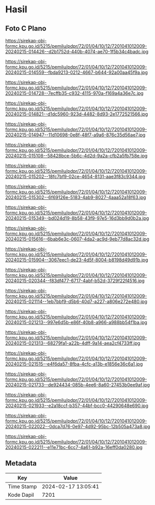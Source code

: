 # Hasil

## Foto C Plano

https://sirekap-obj-formc.kpu.go.id/5215/pemilu/pdpr/72/01/04/10/12/7201041012009-20240215-014426--d2b1752d-440b-4074-ae70-1f5b34c4badc.jpg

https://sirekap-obj-formc.kpu.go.id/5215/pemilu/pdpr/72/01/04/10/12/7201041012009-20240215-014559--fbda9213-0212-4667-b644-92a00aa45f9a.jpg

https://sirekap-obj-formc.kpu.go.id/5215/pemilu/pdpr/72/01/04/10/12/7201041012009-20240215-014728--7ecffb35-c932-4115-970a-f169a4a36e7c.jpg

https://sirekap-obj-formc.kpu.go.id/5215/pemilu/pdpr/72/01/04/10/12/7201041012009-20240215-014821--d1dc5960-923d-4482-8d93-2e1772521566.jpg

https://sirekap-obj-formc.kpu.go.id/5215/pemilu/pdpr/72/01/04/10/12/7201041012009-20240215-014947--11d10698-0e8f-48f7-a9a6-876c35d56ae7.jpg

https://sirekap-obj-formc.kpu.go.id/5215/pemilu/pdpr/72/01/04/10/12/7201041012009-20240215-015108--58428bce-5b6c-4d2d-9a2a-cfb2a5fb758e.jpg

https://sirekap-obj-formc.kpu.go.id/5215/pemilu/pdpr/72/01/04/10/12/7201041012009-20240215-015202--18fc7bf9-02ce-4654-8131-aae3f83c9344.jpg

https://sirekap-obj-formc.kpu.go.id/5215/pemilu/pdpr/72/01/04/10/12/7201041012009-20240215-015302--6f69126e-5183-4ab9-8027-4aaa52a18f63.jpg

https://sirekap-obj-formc.kpu.go.id/5215/pemilu/pdpr/72/01/04/10/12/7201041012009-20240215-015349--bd024d19-8b58-43f9-97e5-16d3bb9d0b2a.jpg

https://sirekap-obj-formc.kpu.go.id/5215/pemilu/pdpr/72/01/04/10/12/7201041012009-20240215-015616--6bab6e3c-0607-4da2-ac9d-9eb77d8ac32d.jpg

https://sirekap-obj-formc.kpu.go.id/5215/pemilu/pdpr/72/01/04/10/12/7201041012009-20240215-015904--3067eec1-de23-4d5f-8004-b8198d49d91b.jpg

https://sirekap-obj-formc.kpu.go.id/5215/pemilu/pdpr/72/01/04/10/12/7201041012009-20240215-020344--f83df477-6717-4abf-b52d-3729f22f4516.jpg

https://sirekap-obj-formc.kpu.go.id/5215/pemilu/pdpr/72/01/04/10/12/7201041012009-20240215-021114--1eb7bbf9-d5b6-40d7-a227-a806e272e480.jpg

https://sirekap-obj-formc.kpu.go.id/5215/pemilu/pdpr/72/01/04/10/12/7201041012009-20240215-021213--997e6d5b-e86f-40b8-a966-a988bb54f1ba.jpg

https://sirekap-obj-formc.kpu.go.id/5215/pemilu/pdpr/72/01/04/10/12/7201041012009-20240215-021313--68279fa1-a22b-4dff-9a14-aea2cf4733ff.jpg

https://sirekap-obj-formc.kpu.go.id/5215/pemilu/pdpr/72/01/04/10/12/7201041012009-20240215-021515--e4f6da57-8fba-4cfc-a13b-e1856e36c6a1.jpg

https://sirekap-obj-formc.kpu.go.id/5215/pemilu/pdpr/72/01/04/10/12/7201041012009-20240215-021733--de924434-085b-4ee6-8a60-27453b0ee9af.jpg

https://sirekap-obj-formc.kpu.go.id/5215/pemilu/pdpr/72/01/04/10/12/7201041012009-20240215-021933--e2a18ccf-b357-44bf-bcc0-44290648e690.jpg

https://sirekap-obj-formc.kpu.go.id/5215/pemilu/pdpr/72/01/04/10/12/7201041012009-20240215-022022--0dca7d76-0e97-4d92-95bc-12b505a473a8.jpg

https://sirekap-obj-formc.kpu.go.id/5215/pemilu/pdpr/72/01/04/10/12/7201041012009-20240215-022211--e11e71bc-6cc7-4a61-b92a-16eff0da0280.jpg


## Metadata

| Key        | Value               |
| ---------- | ------------------- |
| Time Stamp | 2024-02-17 13:05:41 |
| Kode Dapil | 7201                |



